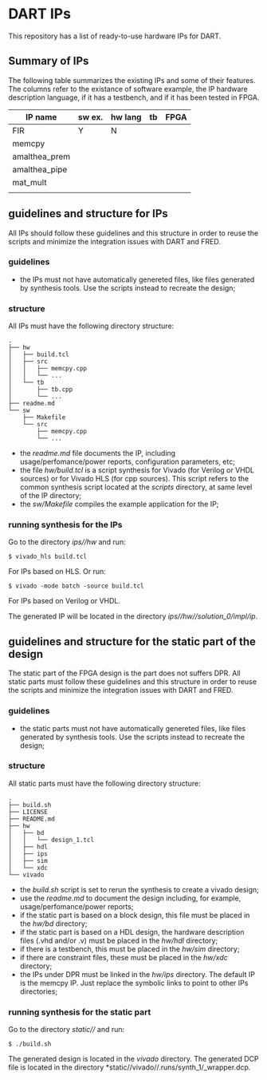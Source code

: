 
# DART IPs

This repository has a list of ready-to-use hardware IPs for DART.

## Summary of IPs

[//]: <> (This is also a comment.)

The following table summarizes the existing IPs and some of their features.
The columns refer to the existance of software example, the IP hardware description language, if it has a testbench, and if it has been tested in FPGA.

| IP name       | sw ex. | hw lang | tb | FPGA |
|---------------|--------|---------|----|------|
| FIR           |    Y   |    N    |    |      |
| memcpy        |        |         |    |      |
| amalthea_prem |        |         |    |      |
| amalthea_pipe |        |         |    |      |
| mat_mult      |        |         |    |      |
|               |        |         |    |      |

## guidelines and structure for IPs

All IPs should follow these guidelines and this structure in order to reuse the scripts and minimize the integration issues with DART and FRED.

### guidelines

 - the IPs must not have automatically genereted files, like files generated by synthesis tools. Use the scripts instead to recreate the design;

### structure 

All IPs must have the following directory structure: 
 
   
```
.
├── hw
│   ├── build.tcl
│   ├── src
│   │   ├── memcpy.cpp
│   │   └── ...
│   └── tb
│       ├── tb.cpp
│       └── ...
├── readme.md
└── sw
    ├── Makefile
    └── src
        ├── memcpy.cpp
        └── ...
```   

 - the *readme.md* file documents the IP, including usage/perfomance/power reports, configuration parameters, etc;
 - the file *hw/build.tcl* is a script synthesis for Vivado (for Verilog or VHDL sources) or for Vivado HLS (for cpp sources). This script refers to the common synthesis script located at the *scripts* directory, at same level of the IP directory;
 - the *sw/Makefile* compiles the example application for the IP;

### running synthesis for the IPs

Go to the directory *ips/<ip-name>/hw* and run:


```
$ vivado_hls build.tcl
```   

For IPs based on HLS. Or run:

```
$ vivado -mode batch -source build.tcl
```

For IPs based on Verilog or VHDL.

The generated IP will be located in the directory *ips/<ip-name>/hw/<ip-name>/solution_0/impl/ip*.



## guidelines and structure for the static part of the design

The static part of the FPGA design is the part does not suffers DPR.
All static parts must follow these guidelines and this structure in order to reuse the scripts and minimize the integration issues with DART and FRED.

### guidelines

 - the static parts must not have automatically genereted files, like files generated by synthesis tools. Use the scripts instead to recreate the design;

### structure 

All static parts must have the following directory structure: 

```   
.
├── build.sh
├── LICENSE
├── README.md
├── hw
│   ├── bd
│   │   └── design_1.tcl
│   ├── hdl
│   ├── ips
│   ├── sim
│   └── xdc
└── vivado
```   

 - the *build.sh* script is set to rerun the synthesis to create a vivado design;
 - use the *readme.md* to document the design including, for example, usage/perfomance/power reports;
 - if the static part is based on a block design, this file must be placed in the *hw/bd* directory;
 - if the static part is based on a HDL design, the hardware description files (.vhd and/or .v) must be placed in the *hw/hdl* directory;
 - if there is a testbench, this must be placed in the *hw/sim* directory;
 - if there are constraint files, these must be placed in the *hw/xdc* directory;
 - the IPs under DPR must be linked in the *hw/ips* directory. The default IP is the memcpy IP. Just replace the  symbolic links to point to other IPs directories;

### running synthesis for the static part

Go to the directory *static/<static-name>/* and run:

```
$ ./build.sh
```   

The generated design is located in the *vivado* directory.
The generated DCP file is located in the directory *static/<static-name>/vivado/<proj-name>/<proj-name>.runs/synth_1/<proj-name>_wrapper.dcp.

